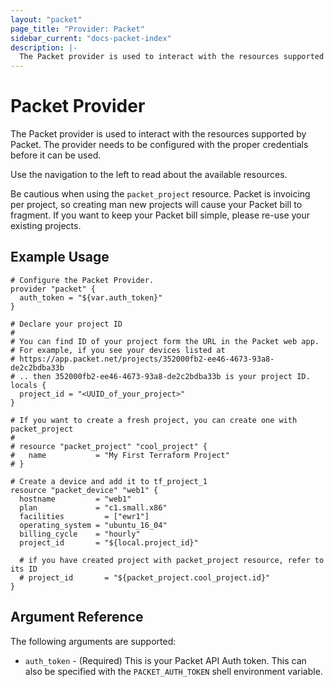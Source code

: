 ```yaml
---
layout: "packet"
page_title: "Provider: Packet"
sidebar_current: "docs-packet-index"
description: |-
  The Packet provider is used to interact with the resources supported by Packet. The provider needs to be configured with the proper credentials before it can be used.
---
```


# Packet Provider

The Packet provider is used to interact with the resources supported by Packet.
The provider needs to be configured with the proper credentials before it can be used.

Use the navigation to the left to read about the available resources.

Be cautious when using the `packet_project` resource. Packet is invoicing per project, so creating man new projects will cause your Packet bill to fragment. If you want to keep your Packet bill simple, please re-use your existing projects.

## Example Usage

```hcl
# Configure the Packet Provider. 
provider "packet" {
  auth_token = "${var.auth_token}"
}

# Declare your project ID
#
# You can find ID of your project form the URL in the Packet web app.
# For example, if you see your devices listed at
# https://app.packet.net/projects/352000fb2-ee46-4673-93a8-de2c2bdba33b
# .. then 352000fb2-ee46-4673-93a8-de2c2bdba33b is your project ID.
locals {
  project_id = "<UUID_of_your_project>"
}

# If you want to create a fresh project, you can create one with packet_project
# 
# resource "packet_project" "cool_project" {
#   name           = "My First Terraform Project"
# }

# Create a device and add it to tf_project_1
resource "packet_device" "web1" {
  hostname         = "web1"
  plan             = "c1.small.x86"
  facilities         = ["ewr1"]
  operating_system = "ubuntu_16_04"
  billing_cycle    = "hourly"
  project_id       = "${local.project_id}"

  # if you have created project with packet_project resource, refer to its ID
  # project_id       = "${packet_project.cool_project.id}"
}
```

## Argument Reference

The following arguments are supported:

* `auth_token` - (Required) This is your Packet API Auth token. This can also be specified
  with the `PACKET_AUTH_TOKEN` shell environment variable.
